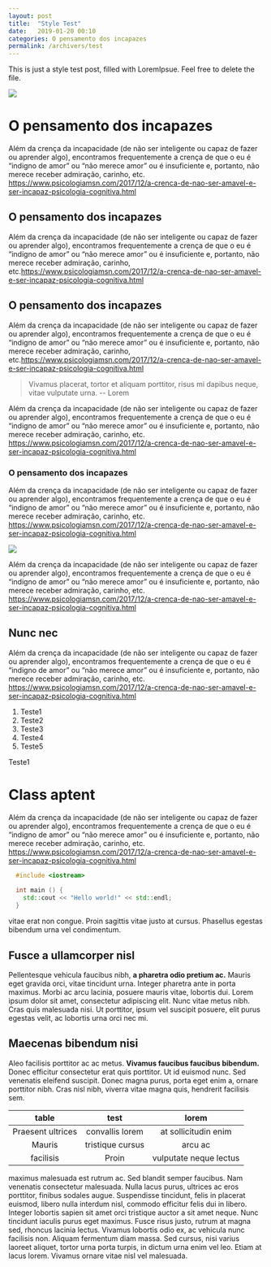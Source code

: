 ```yaml
---
layout: post
title:  "Style Test"
date:   2019-01-20 00:10
categories: O pensamento dos incapazes
permalink: /archivers/test
---
```


This is just a style test post, filled with LoremIpsue. Feel free to delete the file.

![](http://lorempixel.com/400/200/)

# O pensamento dos incapazes 

Além da crença da incapacidade (de não ser inteligente ou capaz de fazer ou aprender algo), encontramos frequentemente a crença de que o eu é “indigno de amor” ou “não merece amor” ou é insuficiente e, portanto, não merece receber admiração, carinho, etc. https://www.psicologiamsn.com/2017/12/a-crenca-de-nao-ser-amavel-e-ser-incapaz-psicologia-cognitiva.html

## O pensamento dos incapazes 

Além da crença da incapacidade (de não ser inteligente ou capaz de fazer ou aprender algo), encontramos frequentemente a crença de que o eu é “indigno de amor” ou “não merece amor” ou é insuficiente e, portanto, não merece receber admiração, carinho, etc.https://www.psicologiamsn.com/2017/12/a-crenca-de-nao-ser-amavel-e-ser-incapaz-psicologia-cognitiva.html

## O pensamento dos incapazes 

Além da crença da incapacidade (de não ser inteligente ou capaz de fazer ou aprender algo), encontramos frequentemente a crença de que o eu é “indigno de amor” ou “não merece amor” ou é insuficiente e, portanto, não merece receber admiração, carinho, etc.https://www.psicologiamsn.com/2017/12/a-crenca-de-nao-ser-amavel-e-ser-incapaz-psicologia-cognitiva.html

> Vivamus placerat, tortor et aliquam porttitor, risus mi dapibus neque, vitae vulputate urna.
> -- Lorem

Além da crença da incapacidade (de não ser inteligente ou capaz de fazer ou aprender algo), encontramos frequentemente a crença de que o eu é “indigno de amor” ou “não merece amor” ou é insuficiente e, portanto, não merece receber admiração, carinho, etc. https://www.psicologiamsn.com/2017/12/a-crenca-de-nao-ser-amavel-e-ser-incapaz-psicologia-cognitiva.html

### O pensamento dos incapazes 

Além da crença da incapacidade (de não ser inteligente ou capaz de fazer ou aprender algo), encontramos frequentemente a crença de que o eu é “indigno de amor” ou “não merece amor” ou é insuficiente e, portanto, não merece receber admiração, carinho, etc. https://www.psicologiamsn.com/2017/12/a-crenca-de-nao-ser-amavel-e-ser-incapaz-psicologia-cognitiva.html

![](http://lorempixel.com/400/400/)

Além da crença da incapacidade (de não ser inteligente ou capaz de fazer ou aprender algo), encontramos frequentemente a crença de que o eu é “indigno de amor” ou “não merece amor” ou é insuficiente e, portanto, não merece receber admiração, carinho, etc. https://www.psicologiamsn.com/2017/12/a-crenca-de-nao-ser-amavel-e-ser-incapaz-psicologia-cognitiva.html

## Nunc nec

Além da crença da incapacidade (de não ser inteligente ou capaz de fazer ou aprender algo), encontramos frequentemente a crença de que o eu é “indigno de amor” ou “não merece amor” ou é insuficiente e, portanto, não merece receber admiração, carinho, etc. https://www.psicologiamsn.com/2017/12/a-crenca-de-nao-ser-amavel-e-ser-incapaz-psicologia-cognitiva.html

1. Teste1
2. Teste2 
3. Teste3 
4. Teste4
5. Teste5 

Teste1

# Class aptent

Além da crença da incapacidade (de não ser inteligente ou capaz de fazer ou aprender algo), encontramos frequentemente a crença de que o eu é “indigno de amor” ou “não merece amor” ou é insuficiente e, portanto, não merece receber admiração, carinho, etc. https://www.psicologiamsn.com/2017/12/a-crenca-de-nao-ser-amavel-e-ser-incapaz-psicologia-cognitiva.html

~~~cpp
  #include <iostream>
 
  int main () {
    std::cout << "Hello world!" << std::endl;
  }
~~~

vitae erat non congue. Proin sagittis vitae justo at cursus. Phasellus egestas bibendum urna vel condimentum.

## Fusce a ullamcorper nisl

Pellentesque vehicula faucibus nibh, **a pharetra odio pretium ac.** Mauris eget gravida orci, vitae tincidunt urna. Integer pharetra ante in porta maximus. Morbi ac arcu lacinia, posuere mauris vitae, lobortis dui. Lorem ipsum dolor sit amet, consectetur adipiscing elit. Nunc vitae metus nibh. Cras quis malesuada nisi. Ut porttitor, ipsum vel suscipit posuere, elit purus egestas velit, ac lobortis urna orci nec mi.

## Maecenas bibendum nisi

Aleo facilisis porttitor ac ac metus. **Vivamus faucibus faucibus bibendum.** Donec efficitur consectetur erat quis porttitor. Ut id euismod nunc. Sed venenatis eleifend suscipit. Donec magna purus, porta eget enim a, ornare porttitor nibh. Cras nisl nibh, viverra vitae magna quis, hendrerit facilisis sem.

| table | test | lorem |
|:-----:|:----:|:-----:|
| Praesent ultrices | convallis lorem | at sollicitudin enim |
| Mauris | tristique cursus | arcu ac |
| facilisis | Proin |  vulputate neque lectus|

 maximus malesuada est rutrum ac. Sed blandit semper faucibus. Nam venenatis consectetur malesuada. Nulla lacus purus, ultrices ac eros porttitor, finibus sodales augue. Suspendisse tincidunt, felis in placerat euismod, libero nulla interdum nisl, commodo efficitur felis dui in libero. Integer lobortis sapien sit amet orci tristique auctor a sit amet neque. Nunc tincidunt iaculis purus eget maximus. Fusce risus justo, rutrum at magna sed, rhoncus lacinia lectus. Vivamus lobortis odio ex, ac vehicula nunc facilisis non. Aliquam fermentum diam massa. Sed cursus, nisi varius laoreet aliquet, tortor urna porta turpis, in dictum urna enim vel leo. Etiam at lacus lorem. Vivamus ornare vitae nisl vel malesuada.

